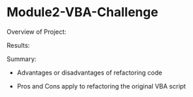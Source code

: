 # Module2-VBA-Challenge

Overview of Project:


Results:


Summary: 
- Advantages or disadvantages of refactoring code




- Pros and Cons apply to refactoring the original VBA script
